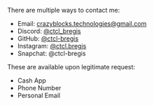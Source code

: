 There are multiple ways to contact me:

- Email: [crazyblocks.technologies@gmail.com](mailto:crazyblocks.technologies@gmail.com)
- Discord: [@ctcl_bregis](https://discord.com/users/410599005735878667)
- GitHub: [@ctcl-bregis](https://github.com/ctcl-bregis/)
- Instagram: [@ctcl.bregis](https://instagram.com/ctcl.bregis/)
- Snapchat: @ctcl-bregis

These are available upon legitimate request:

- Cash App
- Phone Number
- Personal Email
